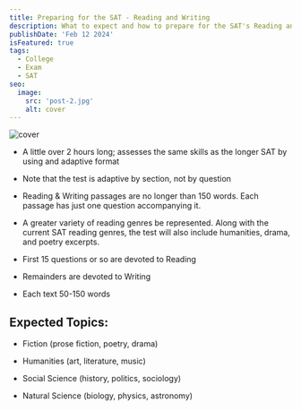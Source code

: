 ```yaml
---
title: Preparing for the SAT - Reading and Writing
description: What to expect and how to prepare for the SAT's Reading and Writing section
publishDate: 'Feb 12 2024'
isFeatured: true
tags:
  - College
  - Exam
  - SAT
seo:
  image:
    src: 'post-2.jpg'
    alt: cover
---
```


![cover](/post-2.jpg)

- A little over 2 hours long; assesses the same skills as the longer SAT by using and adaptive format

- Note that the test is adaptive by section, not by question

- Reading & Writing passages are no longer than 150 words. Each passage has just one question accompanying it.

- A greater variety of reading genres be represented. Along with the current SAT reading genres, the test will also include humanities, drama, and poetry excerpts.

- First 15 questions or so are devoted to Reading

- Remainders are devoted to Writing

- Each text 50-150 words

## Expected Topics:

- Fiction (prose fiction, poetry, drama)

- Humanities (art, literature, music)

- Social Science (history, politics, sociology)

- Natural Science (biology, physics, astronomy)

